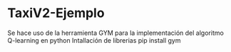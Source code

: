 # TaxiV2-Ejemplo
Se hace uso de la herramienta GYM para la implementación del algoritmo Q-learning en python
Intallación de librerias
pip install gym
